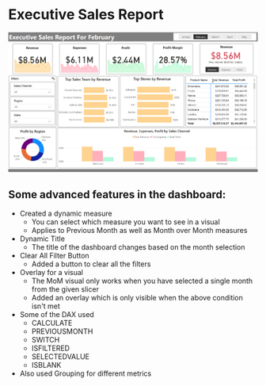 # Executive Sales Report

![dashboard](https://github.com/preetparmar/Data-Visualization/blob/main/Executive%20Sales%20Report/Resources/Screenshot/Screenshot.png)

## Some advanced features in the dashboard:

- Created a dynamic measure
  - You can select which measure you want to see in a visual
  - Applies to Previous Month as well as Month over Month measures
- Dynamic Title
  - The title of the dashboard changes based on the month selection
- Clear All Filter Button
  - Added a button to clear all the filters
- Overlay for a visual
  - The MoM visual only works when you have selected a single month from the given slicer
  - Added an overlay which is only visible when the above condition isn't met
- Some of the DAX used
  - CALCULATE
  - PREVIOUSMONTH
  - SWITCH
  - ISFILTERED
  - SELECTEDVALUE
  - ISBLANK
- Also used Grouping for different metrics
